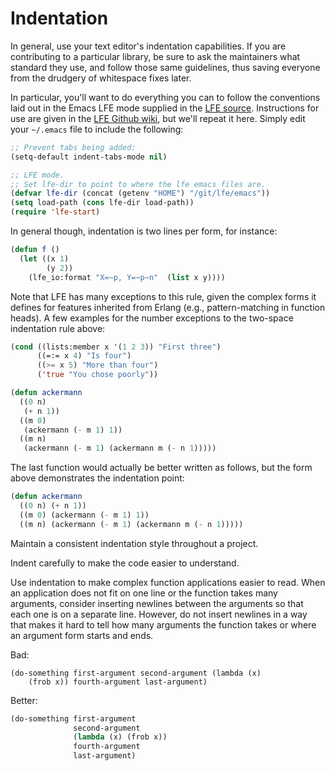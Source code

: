 # Indentation

In general, use your text editor's indentation capabilities. If you are contributing to a particular library, be sure to ask the maintainers what standard they use, and follow those same guidelines, thus saving everyone from the drudgery of whitespace fixes later.

In particular, you'll want to do everything you can to follow the conventions laid out in the Emacs LFE mode supplied in the [LFE source](https://github.com/rvirding/lfe/tree/develop/emacs). Instructions for use are given in the [LFE Github wiki](https://github.com/rvirding/lfe/wiki/Emacs-setup), but we'll repeat it here. Simply edit your `~/.emacs` file to include the following:

```lisp
;; Prevent tabs being added:
(setq-default indent-tabs-mode nil)

;; LFE mode.
;; Set lfe-dir to point to where the lfe emacs files are.
(defvar lfe-dir (concat (getenv "HOME") "/git/lfe/emacs"))
(setq load-path (cons lfe-dir load-path))
(require 'lfe-start)
```

In general though, indentation is two lines per form, for instance:

```lisp
(defun f ()
  (let ((x 1)
        (y 2))
    (lfe_io:format "X=~p, Y=~p~n"  (list x y))))
```

Note that LFE has many exceptions to this rule, given the complex forms it defines for features inherited from Erlang (e.g., pattern-matching in function heads). A few examples for the number exceptions to the two-space indentation rule above:

```lisp
(cond ((lists:member x '(1 2 3)) "First three")
      ((=:= x 4) "Is four")
      ((>= x 5) "More than four")
      ('true "You chose poorly"))
```

```lisp
(defun ackermann
  ((0 n)
   (+ n 1))
  ((m 0)
   (ackermann (- m 1) 1))
  ((m n)
   (ackermann (- m 1) (ackermann m (- n 1)))))
```

The last function would actually be better written as follows, but the form above demonstrates the indentation point:

```lisp
(defun ackermann
  ((0 n) (+ n 1))
  ((m 0) (ackermann (- m 1) 1))
  ((m n) (ackermann (- m 1) (ackermann m (- n 1)))))
```


Maintain a consistent indentation style throughout a project.

Indent carefully to make the code easier to understand.

 Use indentation to make complex function applications easier to read. When an application does not fit on one line or the function takes many arguments, consider inserting newlines between the arguments so that each one is on a separate line. However, do not insert newlines in a way that makes it hard to tell how many arguments the function takes or where an argument form starts and ends.

Bad:
```text
(do-something first-argument second-argument (lambda (x)
    (frob x)) fourth-argument last-argument)
```

Better:
```lisp
(do-something first-argument
              second-argument
              (lambda (x) (frob x))
              fourth-argument
              last-argument)
```
